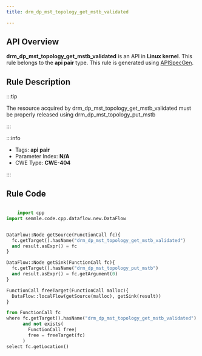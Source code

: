 ```yaml
---
title: drm_dp_mst_topology_get_mstb_validated

---
```



## API Overview
**drm_dp_mst_topology_get_mstb_validated** is an API in **Linux kernel**. This rule belongs to the **api pair** type. This rule is generated using [APISpecGen](../../tools/APISpecGen).
## Rule Description

:::tip

The resource acquired by drm_dp_mst_topology_get_mstb_validated must be properly released using drm_dp_mst_topology_put_mstb

:::

:::info

- Tags: **api pair**
- Parameter Index: **N/A**
- CWE Type: **CWE-404**

:::

## Rule Code
```python

    import cpp
import semmle.code.cpp.dataflow.new.DataFlow


DataFlow::Node getSource(FunctionCall fc){
  fc.getTarget().hasName("drm_dp_mst_topology_get_mstb_validated")
  and result.asExpr() = fc
}

DataFlow::Node getSink(FunctionCall fc){
  fc.getTarget().hasName("drm_dp_mst_topology_put_mstb")
  and result.asExpr() = fc.getArgument(0)
}

FunctionCall freeTarget(FunctionCall malloc){
  DataFlow::localFlow(getSource(malloc), getSink(result))
}

from FunctionCall fc
where fc.getTarget().hasName("drm_dp_mst_topology_get_mstb_validated")
      and not exists(
        FunctionCall free| 
        free = freeTarget(fc)
      )
select fc.getLocation()

    
```
